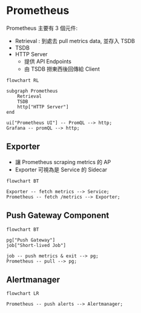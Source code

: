 
# Prometheus

Prometheus 主要有 3 個元件:

- Retrieval : 到處去 pull metrics data, 並存入 TSDB
- TSDB
- HTTP Server
    - 提供 API Endpoints
    - 由 TSDB 撈東西後回傳給 Client


```mermaid
flowchart RL

subgraph Prometheus
    Retrieval
    TSDB
    http["HTTP Server"]
end

ui["Prometheus UI"] -- PromQL --> http;
Grafana -- promQL --> http;
```


## Exporter

- 讓 Prometheus scraping metrics 的 AP
- Exporter 可視為是 Service 的 Sidecar

```mermaid
flowchart BT

Exporter -- fetch metrics --> Service;
Prometheus -- fetch /metrics --> Exporter;
```


## Push Gateway Component

```mermaid
flowchart BT

pg["Push Gateway"]
job["Short-lived Job"]

job -- push metrics & exit --> pg;
Prometheus -- pull --> pg;
```


## Alertmanager

```mermaid
flowchart LR

Prometheus -- push alerts --> Alertmanager;
```
